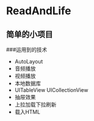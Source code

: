 # ReadAndLife
简单的小项目
---
###运用到的技术
*   AutoLayout
*   音频播放
*   视频播放
*   本地数据库
*   UITableView  UICollectionView
*   抽屉效果
*   上拉加载下拉刷新
*   载入HTML
